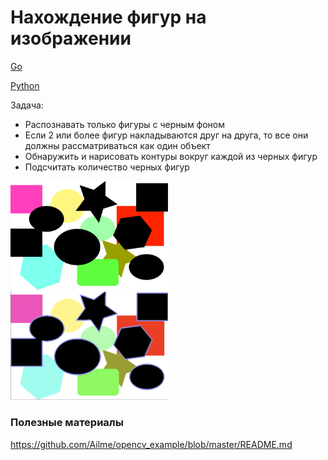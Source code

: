 # Нахождение фигур на изображении

[Go](https://github.com/Ailme/opencv_example/blob/finding-shapes/go/)
 
[Python](https://github.com/Ailme/opencv_example/blob/finding-shapes/python/) 

Задача:

* Распознавать только фигуры с черным фоном
* Если 2 или более фигур накладываются друг на друга, то все они должны рассматриваться как один объект
* Обнаружить и нарисовать контуры вокруг каждой из черных фигур
* Подсчитать количество черных фигур

<img width="50%" src="data/shapes_example.png"></img>
<img width="50%" src="data/result.png"></img>

### Полезные материалы

https://github.com/Ailme/opencv_example/blob/master/README.md